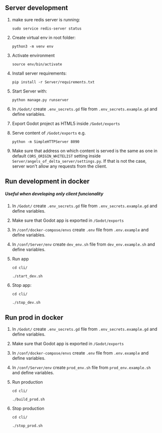 ## Server development

1. make sure redis server is running:

    `sudo service redis-server status`

2. Create virtual env in root folder:

    `python3 -m venv env`

3. Activate environment

    `source env/bin/activate`

4. Install server requirements:

    `pip install -r Server/requirements.txt`

5. Start Server with: 

    `python manage.py runserver`

6. In `/Godot/` create `.env_secrets.gd` file from `.env_secrets.example.gd` and define variables.

7. Export Godot project as HTML5 inside `/Godot/exports`

8. Serve content of `/Godot/exports` e.g.

    `python -m SimpleHTTPServer 8090`

9. Make sure that address on which content is served is the same as one in default `CORS_ORIGIN_WHITELIST` setting inside
`Server/angels_of_delta_server/settings.py`. 
If that is not the case, server won't allow any requests from the client.

## Run development in docker 

##### Useful when developing only client funcionality

1. In `/Godot/` create `.env_secrets.gd` file from `.env_secrets.example.gd` and define variables.
 
2. Make sure that Godot app is exported in `/Godot/exports`

3. In `/conf/docker-compose/envs` create `.env` file from `.env.example` and define variables.

4. In `/conf/Server/env` create `dev_env.sh` file from `dev_env.example.sh` and define variables.

5. Run app

    `cd cli/`
    
    `./start_dev.sh`

6. Stop app:

    `cd cli/`
    
    `./stop_dev.sh`

## Run prod in docker

1. In `/Godot/` create `.env_secrets.gd` file from `.env_secrets.example.gd` and define variables.
 
2. Make sure that Godot app is exported in `/Godot/exports`

3. In `/conf/docker-compose/envs` create `.env` file from `.env.example` and define variables.

4. In `/conf/Server/env` create `prod_env.sh` file from `prod_env.example.sh` and define variables.

5. Run production

    `cd cli/`
    
    `./build_prod.sh`

6. Stop production

    `cd cli/`
    
    `./stop_prod.sh`




